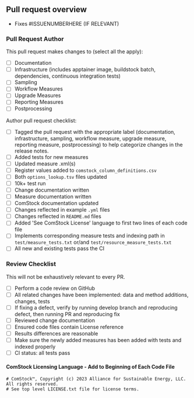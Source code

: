 Pull request overview
---------------------

<!--- DESCRIBE PURPOSE OF THIS PULL REQUEST -->

 - Fixes #ISSUENUMBERHERE (IF RELEVANT)

### Pull Request Author

This pull request makes changes to (select all the apply):
 - [ ] Documentation
 - [ ] Infrastructure (includes apptainer image, buildstock batch, dependencies, continuous integration tests)
 - [ ] Sampling
 - [ ] Workflow Measures
 - [ ] Upgrade Measures
 - [ ] Reporting Measures
 - [ ] Postprocessing

Author pull request checklist:
<!--- Add to this list or remove from it as applicable.  This is a simple templated set of guidelines. -->
 - [ ] Tagged the pull request with the appropriate label (documentation, infrastructure, sampling, workflow measure, upgrade measure, reporting measure, postprocessing) to help categorize changes in the release notes.
 - [ ] Added tests for new measures
 - [ ] Updated measure .xml(s)
 - [ ] Register values added to `comstock_column_definitions.csv`
 - [ ] Both `options_lookup.tsv` files updated
 - [ ] 10k+ test run
 - [ ] Change documentation written
 - [ ] Measure documentation written
 - [ ] ComStock documentation updated
 - [ ] Changes reflected in example `.yml` files
 - [ ] Changes reflected in `README.md` files
 - [ ] Added 'See ComStock License' language to first two lines of each code file
 - [ ] Implements corresponding measure tests and indexing path in `test/measure_tests.txt` or/and `test/resource_measure_tests.txt`
 - [ ] All new and existing tests pass the CI

### Review Checklist

This will not be exhaustively relevant to every PR.
 - [ ] Perform a code review on GitHub
 - [ ] All related changes have been implemented: data and method additions, changes, tests
 - [ ] If fixing a defect, verify by running develop branch and reproducing defect, then running PR and reproducing fix
 - [ ] Reviewed change documentation
 - [ ] Ensured code files contain License reference
 - [ ] Results differences are reasonable
 - [ ] Make sure the newly added measures has been added with tests and indexed properly
 - [ ] CI status: all tests pass

#### ComStock Licensing Language - Add to Beginning of Each Code File
```
# ComStock™, Copyright (c) 2023 Alliance for Sustainable Energy, LLC. All rights reserved.
# See top level LICENSE.txt file for license terms.
```
